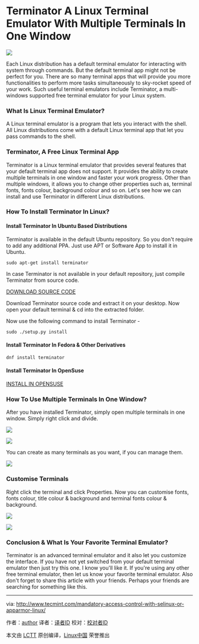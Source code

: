 Terminator A Linux Terminal Emulator With Multiple Terminals In One Window
=============================================================================

![](http://www.linuxandubuntu.com/uploads/2/1/1/5/21152474/lots-of-terminals-in-terminator_1.jpg?659)

Each Linux distribution has a default terminal emulator for interacting with system through commands. But the default terminal app might not be perfect for you. There are so many terminal apps that will provide you more functionalities to perform more tasks simultaneously to sky-rocket speed of your work. Such useful terminal emulators include Terminator, a multi-windows supported free terminal emulator for your Linux system.

### What Is Linux Terminal Emulator?

A Linux terminal emulator is a program that lets you interact with the shell. All Linux distributions come with a default Linux terminal app that let you pass commands to the shell.

### Terminator, A Free Linux Terminal App

Terminator is a Linux terminal emulator that provides several features that your default terminal app does not support. It provides the ability to create multiple terminals in one window and faster your work progress. Other than multiple windows, it allows you to change other properties such as, terminal fonts, fonts colour, background colour and so on. Let's see how we can install and use Terminator in different Linux distributions.

### How To Install Terminator In Linux?

#### Install Terminator In Ubuntu Based Distributions

Terminator is available in the default Ubuntu repository. So you don't require to add any additional PPA. Just use APT or Software App to install it in Ubuntu.

```
sudo apt-get install terminator
```

In case Terminator is not available in your default repository, just compile Terminator from source code.

[DOWNLOAD SOURCE CODE][1]

Download Terminator source code and extract it on your desktop. Now open your default terminal & cd into the extracted folder.

Now use the following command to install Terminator -

```
sudo ./setup.py install
```

#### Install Terminator In Fedora & Other Derivatives

```
dnf install terminator
```

#### Install Terminator In OpenSuse

[INSTALL IN OPENSUSE][2]

### How To Use Multiple Terminals In One Window?

After you have installed Terminator, simply open multiple terminals in one window. Simply right click and divide.

![](http://www.linuxandubuntu.com/uploads/2/1/1/5/21152474/multiple-terminals-in-terminator_orig.jpg)

![](http://www.linuxandubuntu.com/uploads/2/1/1/5/21152474/multiple-terminals-in-terminator-emulator.jpg?697)

You can create as many terminals as you want, if you can manage them.

![](http://www.linuxandubuntu.com/uploads/2/1/1/5/21152474/lots-of-terminals-in-terminator.jpg?706)

### Customise Terminals 

Right click the terminal and click Properties. Now you can customise fonts, fonts colour, title colour & background and terminal fonts colour & background.

![](http://www.linuxandubuntu.com/uploads/2/1/1/5/21152474/customize-terminator-interface.jpg?702)

![](http://www.linuxandubuntu.com/uploads/2/1/1/5/21152474/free-terminal-emulator_orig.jpg)

### Conclusion & What Is Your Favorite Terminal Emulator?

Terminator is an advanced terminal emulator and it also let you customize the interface. If you have not yet switched from your default terminal emulator then just try this one. I know you'll like it. If you're using any other free terminal emulator, then let us know your favorite terminal emulator. Also don't forget to share this article with your friends. Perhaps your friends are searching for something like this.


--------------------------------------------------------------------------------

via: http://www.tecmint.com/mandatory-access-control-with-selinux-or-apparmor-linux/

作者：[author][a]
译者：[译者ID](https://github.com/译者ID)
校对：[校对者ID](https://github.com/校对者ID)

本文由 [LCTT](https://github.com/LCTT/TranslateProject) 原创编译，[Linux中国](https://linux.cn/) 荣誉推出

[a]: http://www.linuxandubuntu.com/home/terminator-a-linux-terminal-emulator-with-multiple-terminals-in-one-window
[1]: https://launchpad.net/terminator/+download
[2]: http://software.opensuse.org/download.html?project=home%3AKorbi123&package=terminator
